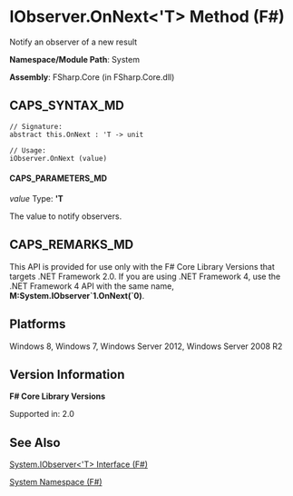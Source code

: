 # IObserver.OnNext<'T> Method (F#)

Notify an observer of a new result

**Namespace/Module Path**: System

**Assembly**: FSharp.Core (in FSharp.Core.dll)


## CAPS_SYNTAX_MD

```
// Signature:
abstract this.OnNext : 'T -> unit

// Usage:
iObserver.OnNext (value)
```

#### CAPS_PARAMETERS_MD
*value*
Type: **'T**


The value to notify observers.




## CAPS_REMARKS_MD
This API is provided for use only with the F# Core Library Versions that targets .NET Framework 2.0. If you are using .NET Framework 4, use the .NET Framework 4 API with the same name, **M:System.IObserver&#96;1.OnNext(&#96;0)**.


## Platforms
Windows 8, Windows 7, Windows Server 2012, Windows Server 2008 R2


## Version Information
**F# Core Library Versions**

Supported in: 2.0




## See Also
[System.IObserver&#60;'T&#62; Interface &#40;F&#35;&#41;](System.IObserver+%27T+Interface+%28F%23%29.mdH)

[System Namespace &#40;F&#35;&#41;](System+Namespace+%28F%23%29.md)

